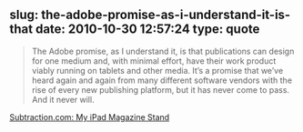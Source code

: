 slug: the-adobe-promise-as-i-understand-it-is-that
date: 2010-10-30 12:57:24
type: quote
---

> The Adobe promise, as I understand it, is that publications can design for one medium and, with minimal effort, have their work product viably running on tablets and other media. It’s a promise that we’ve heard again and again from many different software vendors with the rise of every new publishing platform, but it has never come to pass. And it never will.

[Subtraction.com: My iPad Magazine Stand](http://www.subtraction.com/2010/10/27/my-ipad-magazine-stand)

